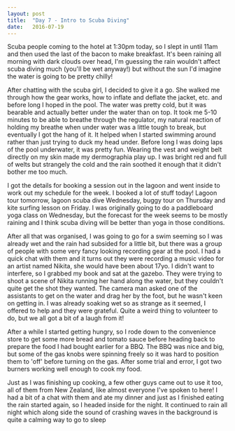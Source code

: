 ```yaml
---
layout: post
title:  "Day 7 - Intro to Scuba Diving"
date:   2016-07-19
---
```


Scuba people coming to the hotel at 1:30pm today, so I slept in until 11am and then used the last of the bacon to make breakfast.
It's been raining all morning with dark clouds over head, I'm guessing the rain wouldn't affect scuba diving much (you'll be wet anyway!) but without the sun I'd imagine the water is going to be pretty chilly!

After chatting with the scuba girl, I decided to give it a go. She walked me through how the gear works, how to inflate and deflate the jacket, etc. and before long I hoped in the pool.
The water was pretty cold, but it was bearable and actually better under the water than on top.
It took me 5-10 minutes to be able to breathe through the regulator, my natural reaction of holding my breathe when under water was a little tough to break, but eventually I got the hang of it. It helped when I started swimming around rather than just trying to duck my head under.
Before long I was doing laps of the pool underwater, it was pretty fun.
Wearing the vest and weight belt directly on my skin made my dermographia play up. I was bright red and full of welts but strangely the cold and the rain soothed it enough that it didn't bother me too much.

I got the details for booking a session out in the lagoon and went inside to work out my schedule for the week.
I booked a lot of stuff today! Lagoon tour tomorrow, lagoon scuba dive Wednesday, buggy tour on Thursday and kite surfing lesson on Friday. I was originally going to do a paddleboard yoga class on Wednesday, but the forecast for the week seems to be mostly raining and I think scuba diving will be better than yoga in those conditions.

After all that was organised, I was going to go for a swim seeming so I was already wet and the rain had subsided for a little bit, but there was a group of people with some very fancy looking recording gear at the pool. I had a quick chat with them and it turns out they were recording a music video for an artist named Nikita, she would have been about 17yo.
I didn't want to interfere, so I grabbed my book and sat at the gazebo. They were trying to shoot a scene of Nikita running her hand along the water, but they couldn't quite get the shot they wanted. The camera man asked one of the assistants to get on the water and drag her by the foot, but he wasn't keen on getting in. I was already soaking wet so as strange as it seemed, I offered to help and they were grateful. Quite a weird thing to volunteer to do, but we all got a bit of a laugh from it!

After a while I started getting hungry, so I rode down to the convenience store to get some more bread and tomato sauce before heading back to prepare the food I had bought earlier for a BBQ.
The BBQ was nice and big, but some of the gas knobs were spinning freely so it was hard to position them to 'off' before turning on the gas. After some trial and error, I got two burners working well enough to cook my food.

Just as I was finishing up cooking, a few other guys came out to use it too, all of them from New Zealand, like almost everyone I've spoken to here!
I had a bit of a chat with them and ate my dinner and just as I finished eating the rain started again, so I headed inside for the night.
It continued to rain all night which along side the sound of crashing waves in the background is quite a calming way to go to sleep


